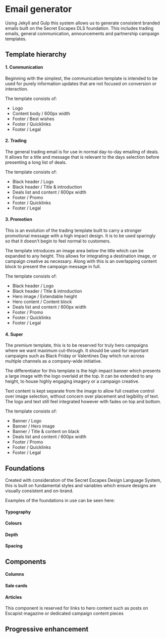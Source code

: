 # Email generator

Using Jekyll and Gulp this system allows us to generate consistent branded emails built on the Secret Escapes DLS foundation. This includes trading emails, general communication, announcements and partnership campaign templates.



## Template hierarchy

#### 1. Communication
Beginning with the simplest, the communication template is intended to be used for purely information updates that are not focused on conversion or interaction.

The template consists of:
- Logo
- Content body / 600px width
- Footer / Best wishes
- Footer / Quicklinks
- Footer / Legal


#### 2. Trading
The general trading email is for use in normal day-to-day emailing of deals. It allows for a title and message that is relevant to the days selection before presenting a long list of deals.

The template consists of:
- Black header / Logo
- Black header / Title & introduction
- Deals list and content / 600px width
- Footer / Promo
- Footer / Quicklinks
- Footer / Legal


#### 3. Promotion
This is an evolution of the trading template built to carry a stronger promotional message with a high impact design. It is to be used sparingly so that it doesn't begin to feel normal to customers.

The template introduces an image area below the title which can be expanded to any height. This allows for integrating a destination image, or campaign creative as necessary. Along with this is an overlapping content block to present the campaign message in full.

The template consists of:
- Black header / Logo
- Black header / Title & introduction
- Hero image / Extendable height
- Hero content / Content block
- Deals list and content / 600px width
- Footer / Promo
- Footer / Quicklinks
- Footer / Legal


#### 4. Super
The premium template, this is to be reserved for truly hero campaigns where we want maximum cut-through. It should be used for important campaigns such as Black Friday or Valentines Day which run across multiple channels as a company-wide initiative.

The differentiator for this template is the high impact banner which presents a large image with the logo overlaid at the top. It can be extended to any height, to house highly engaging imagery or a campaign creative.

Text content is kept separate from the image to allow full creative control over image selection, without concern over placement and legibility of text. The logo and text still feel integrated however with fades on top and bottom.

The template consists of:
- Banner / Logo
- Banner / Hero image
- Banner / Title & content on black
- Deals list and content / 600px width
- Footer / Promo
- Footer / Quicklinks
- Footer / Legal



## Foundations

Created with consideration of the Secret Escapes Design Language System, this is built on fundamental styles and variables which ensure designs are visually consistent and on-brand.

Examples of the foundations in use can be seen here:

#### Typography

#### Colours

#### Depth

#### Spacing



## Components

#### Columns

#### Sale cards

#### Articles
This component is reserved for links to hero content such as posts on Escapist magazine or dedicated campaign content pieces


## Progressive enhancement